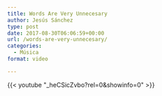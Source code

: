 ```yaml
---
title: Words Are Very Unnecesary
author: Jesús Sánchez
type: post
date: 2017-08-30T06:06:59+00:00
url: /words-are-very-unnecesary/
categories:
  - Música
format: video

---
```

{{< youtube "_heCSicZvbo?rel=0&showinfo=0" >}}
